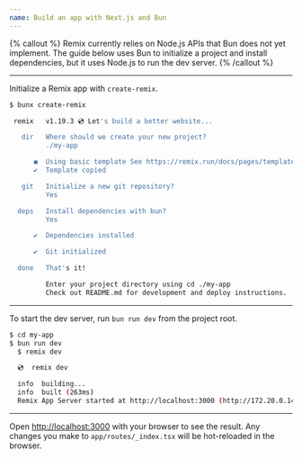 ```yaml
---
name: Build an app with Next.js and Bun
---
```


{% callout %}
Remix currently relies on Node.js APIs that Bun does not yet implement. The guide below uses Bun to initialize a project and install dependencies, but it uses Node.js to run the dev server.
{% /callout %}

---

Initialize a Remix app with `create-remix`.

```sh
$ bunx create-remix

 remix   v1.19.3 💿 Let's build a better website...

   dir   Where should we create your new project?
         ./my-app

      ◼  Using basic template See https://remix.run/docs/pages/templates for more
      ✔  Template copied

   git   Initialize a new git repository?
         Yes

  deps   Install dependencies with bun?
         Yes

      ✔  Dependencies installed

      ✔  Git initialized

  done   That's it!

         Enter your project directory using cd ./my-app
         Check out README.md for development and deploy instructions.
```

---

To start the dev server, run `bun run dev` from the project root.

```sh
$ cd my-app
$ bun run dev
  $ remix dev

  💿  remix dev

  info  building...
  info  built (263ms)
  Remix App Server started at http://localhost:3000 (http://172.20.0.143:3000)
```

---

Open [http://localhost:3000](http://localhost:3000) with your browser to see the result. Any changes you make to `app/routes/_index.tsx` will be hot-reloaded in the browser.
